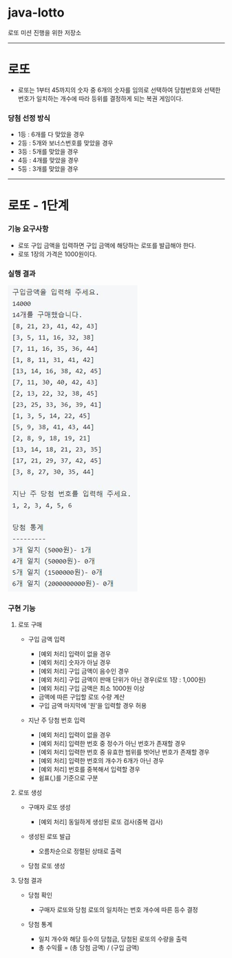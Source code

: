 # java-lotto
로또 미션 진행을 위한 저장소

---

# 로또
- 로또는 1부터 45까지의 숫자 중 6개의 숫자를 임의로 선택하여 당첨번호와 
선택한 번호가 일치하는 개수에 따라 등위를 결정하게 되는 복권 게임이다.

### 당첨 선정 방식
- 1등 : 6개를 다 맞았을 경우
- 2등 : 5개와 보너스번호를 맞았을 경우
- 3등 : 5개를 맞았을 경우
- 4등 : 4개를 맞았을 경우
- 5등 : 3개를 맞았을 경우

---

# 로또 - 1단계

### 기능 요구사항
- 로또 구입 금액을 입력하면 구입 금액에 해당하는 로또를 발급해야 한다.
- 로또 1장의 가격은 1000원이다.

### 실행 결과
![Lotto1](lotto1.JPG)

### 구현 기능
1. 로또 구매
    - 구입 금액 입력
        - [예외 처리] 입력이 없을 경우
        - [예외 처리] 숫자가 아닐 경우
        - [예외 처리] 구입 금액이 음수인 경우
        - [예외 처리] 구입 금액이 판매 단위가 아닌 경우(로또 1장 : 1,000원)
        - [예외 처리] 구입 금액은 최소 1000원 이상
        - 금액에 따른 구입할 로또 수량 계산
        - 구입 금액 마지막에 '원'을 입력할 경우 허용 
        
    - 지난 주 당첨 번호 입력
        - [예외 처리] 입력이 없을 경우
        - [예외 처리] 입력한 번호 중 정수가 아닌 번호가 존재할 경우
        - [예외 처리] 입력한 번호 중 유효한 범위를 벗어난 번호가 존재할 경우
        - [예외 처리] 입력한 번호의 개수가 6개가 아닌 경우
        - [예외 처리] 번호를 중복해서 입력할 경우
        - 쉼표(,)를 기준으로 구분
        
2. 로또 생성
    - 구매자 로또 생성
        - [예외 처리] 동일하게 생성된 로또 검사(중복 검사)
        
    - 생성된 로또 발급
        - 오름차순으로 정렬된 상태로 출력

    - 당첨 로또 생성

3. 당첨 결과
    - 당첨 확인
        - 구매자 로또와 당첨 로또의 일치하는 번호 개수에 따른 등수 결정
    
    - 당첨 통계
        - 일치 개수와 해당 등수의 당첨금, 당첨된 로또의 수량을 출력
        - 총 수익률 = (총 당첨 금액) / (구입 금액)